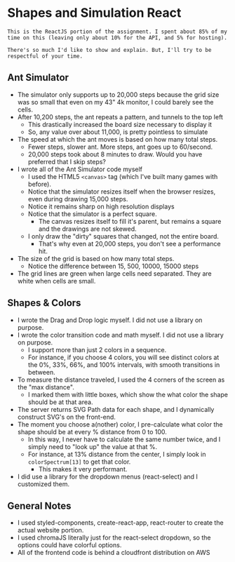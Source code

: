 # Shapes and Simulation React

```
This is the ReactJS portion of the assignment. I spent about 85% of my time on this (leaving only about 10% for the API, and 5% for hosting).

There's so much I'd like to show and explain. But, I'll try to be respectful of your time.
```

## Ant Simulator
- The simulator only supports up to 20,000 steps because the grid size was so small that even on my 43" 4k monitor, I could barely see the cells.
- After 10,200 steps, the ant repeats a pattern, and tunnels to the top left
  - This drastically increased the board size necessary to display it
  - So, any value over about 11,000, is pretty pointless to simulate
- The speed at which the ant moves is based on how many total steps.
  - Fewer steps, slower ant. More steps, ant goes up to 60/second.
  - 20,000 steps took about 8 minutes to draw. Would you have preferred that I skip steps?
- I wrote all of the Ant Simulator code myself
  - I used the HTML5 `<canvas>` tag (which I've built many games with before).
  - Notice that the simulator resizes itself when the browser resizes, even during drawing 15,000 steps.
  - Notice it remains sharp on high resolution displays
  - Notice that the simulator is a perfect square.
    - The canvas resizes itself to fill it's parent, but remains a square and the drawings are not skewed.
  - I only draw the "dirty" squares that changed, not the entire board.
    - That's why even at 20,000 steps, you don't see a performance hit.
- The size of the grid is based on how many total steps.
  - Notice the difference between 15, 500, 10000, 15000 steps
- The grid lines are green when large cells need separated. They are white when cells are small.

## Shapes & Colors
- I wrote the Drag and Drop logic myself. I did not use a library on purpose.
- I wrote the color transition code and math myself. I did not use a library on purpose.
  - I support more than just 2 colors in a sequence.
  - For instance, if you choose 4 colors, you will see distinct colors at the 0%, 33%, 66%, and 100% intervals, with smooth transitions in between.
- To measure the distance traveled, I used the 4 corners of the screen as the "max distance".
  - I marked them with little boxes, which show the what color the shape should be at that area.
- The server returns SVG Path data for each shape, and I dynamically construct SVG's on the front-end.
- The moment you choose a(nother) color, I pre-calculate what color the shape should be at every % distance from 0 to 100.
  - In this way, I never have to calculate the same number twice, and I simply need to "look up" the value at that %.
  - For instance, at 13% distance from the center, I simply look in `colorSpectrum[13]` to get that color.
    - This makes it very performant.
- I did use a library for the dropdown menus (react-select) and I customized them.

## General Notes
- I used styled-components, create-react-app, react-router to create the actual website portion.
- I used chromaJS literally just for the react-select dropdown, so the options could have colorful options.
- All of the frontend code is behind a cloudfront distribution on AWS